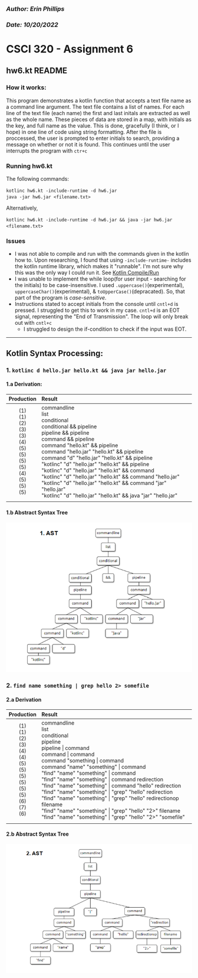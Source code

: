 ### *Author: Erin Phillips*

### *Date: 10/20/2022*

# **CSCI 320 - Assignment 6**

## **hw6.kt README**
### How it works:
This program demonstrates a kotlin function that accepts a text file name as a command line argument. The text file contains a list of names. For each line of the text file (each name) the first and last initals are extracted as well as the whole name. These pieces of data are stored in a map, with initials as the key, and full name as the value. This is done, gracefully (I think, or I hope) in one line of code using string formatting.
After the file is proccessed, the user is prompted to enter initials to search, providing a message on whether or not it is found. This continues until the user interrupts the program with `ctr+c`

### Running hw6.kt
The following commands:

`kotlinc hw6.kt -include-runtime -d hw6.jar`\
`java -jar hw6.jar <filename.txt>`

Alternatively,

`kotlinc hw6.kt -include-runtime -d hw6.jar && java -jar hw6.jar <filename.txt>`

### Issues
- I was not able to compile and run with the commands given in the kotlin how to. Upon researching, I found that using `-include-runtime-` includes the kotlin runtime library, which makes it "runnable". I'm not sure why this was the only way I could run it. See [Kotlin Compile/Run][1]
- I was unable to implement the while loop(for user input - searching for the initials) to be case-insensitive. I used `.uppercase()`(experimental), `uppercaseChar()`(experimental), & `toUpperCase()`(depracated). So, that part of the program is *case-sensitive.*
- Instructions stated to accept initials from the console until `cntl+d` is pressed. I struggled to get this to work in my case. `cntl+d` is an EOT signal, representing the "End of Transmission". The loop will only break out with `cntl+c` 
    - I struggled to design the if-condition to check if the input was EOT.

[1]:https://www.codevscolor.com/how-to-run-kotlin-program-command-line
___

## **Kotlin Syntax Processing:**

### 1. `kotlinc d hello.jar hello.kt && java jar hello.jar`

#### 1.a Derivation:
<!-- This comment is added for readability of the derivations if looking at raw code
| Prod   | Result |
| :----: | :----- |
| (1)    | commandline  
| (1)    | list  
| (2)    | conditional  
| (3)    | conditional && pipeline  
| (3)    | pipeline && pipeline  
| (4)    | command && pipeline  
| (5)    | command "hello.kt" && pipeline  
| (5)    | command "hello.jar" "hello.kt" && pipeline  
| (5)    | command "d" "hello.jar" "hello.kt" && pipeline  
| (5)    | "kotlinc" "d" "hello.jar" "hello.kt" && pipeline  
| (4)    | "kotlinc" "d" "hello.jar" "hello.kt" && command 
| (5)    | "kotlinc" "d" "hello.jar" "hello.kt" && command "hello.jar"
| (5)    | "kotlinc" "d" "hello.jar" "hello.kt" && command "jar" "hello.jar"
| (5)    | "kotlinc" "d" "hello.jar" "hello.kt" && "java" "jar" "hello.jar"
 -->

| Production | Result  |
| :--------: | :------ |
|(1)<br/>(1)<br/>(2)<br/>(3)<br/>(3)<br/>(4)<br/>(5)<br/>(5)<br/>(5)<br/>(5)<br/>(4)<br/>(5)<br/>(5)<br/>(5)<br/>|commandline<br/>list<br/>conditional<br/>conditional && pipeline<br/>pipeline && pipeline<br/>command && pipeline<br/>command "hello.kt" && pipeline<br/>command "hello.jar" "hello.kt" && pipeline<br/>command "d" "hello.jar" "hello.kt" && pipeline<br/>"kotlinc" "d" "hello.jar" "hello.kt" && pipeline<br/>"kotlinc" "d" "hello.jar" "hello.kt" && command<br/>"kotlinc" "d" "hello.jar" "hello.kt" && command "hello.jar"<br/>"kotlinc" "d" "hello.jar" "hello.kt" && command "jar" "hello.jar"<br/>"kotlinc" "d" "hello.jar" "hello.kt" && java "jar" "hello.jar"<br/>
|      |         |

#### 1.b Abstract Syntax Tree

![](hw6-AST1.png)

### 2. `find name something | grep hello 2> somefile`


#### 2.a Derivation
<!-- This comment is added for readability of the derivations if looking at raw code
| Prod   | Result |
| :----: | :----- |
| (1)    | commandline  
| (1)    | list  
| (2)    | conditional   
| (3)    | pipeline  
| (4)    | pipeline | command
| (4)    | command  | command  
| (5)    | command "something"  | command
| (5)    | command "name" "something" | command
| (5)    | "find" "name" "something"  | command
| (5)    | "find" "name" "something"  | command redirection
| (5)    | "find" "name" "something"  | command "hello" redirection
| (5)    | "find" "name" "something"  | "grep" "hello" redirection
| (6)    | "find" "name" "something"  | "grep" "hello" redirectionop filename
| (7)    | "find" "name" "something"  | "grep" "hello" "2>" filename
| (6)    | "find" "name" "something"  | "grep" "hello" "2>" "somefile"
 -->

| Production | Result  |
| :--------: | :------ |
|(1)<br/>(1)<br/>(2)<br/>(3)<br/>(4)<br/>(4)<br/>(5)<br/>(5)<br/>(5)<br/>(5)<br/>(5)<br/>(5)<br/>(6)<br/>(7)<br/>(6)<br/>|commandline<br/>list<br/>conditional<br/>pipeline<br/>pipeline \| command<br/>command \| command<br/>command "something \| command<br/>command "name" "something" \| command<br/>"find" "name" "something" \| command<br/>"find" "name" "something" \| command redirection<br/>"find" "name" "something" \| command "hello" redirection<br/>"find" "name" "something" \| "grep" "hello" redirection<br/>"find" "name" "something" \| "grep" "hello" redirectionop filename<br/>"find" "name" "something" \| "grep" "hello" "2>" filename<br/>"find" "name" "something" \| "grep" "hello" "2>" "somefile"<br/>
|      |         |

#### 2.b Abstract Syntax Tree

![](hw6-AST2.png)
